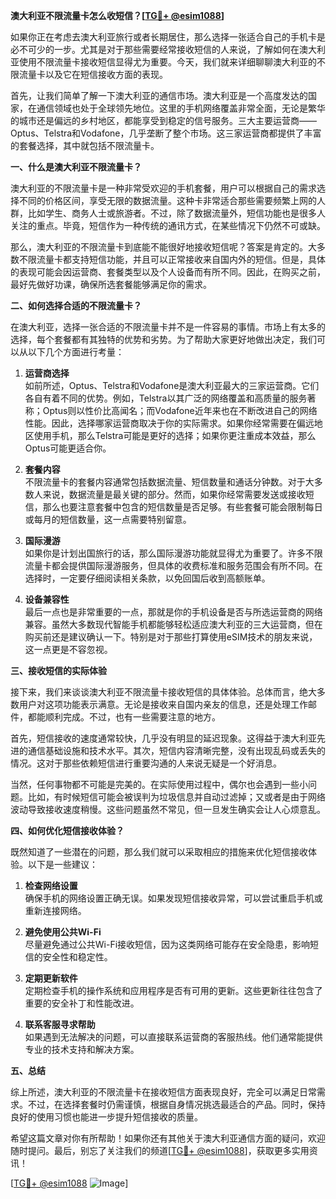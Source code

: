 **澳大利亚不限流量卡怎么收短信？[[TG💪+ @esim1088](https://t.me/s/esim1088)]**

如果你正在考虑去澳大利亚旅行或者长期居住，那么选择一张适合自己的手机卡是必不可少的一步。尤其是对于那些需要经常接收短信的人来说，了解如何在澳大利亚使用不限流量卡接收短信显得尤为重要。今天，我们就来详细聊聊澳大利亚的不限流量卡以及它在短信接收方面的表现。

首先，让我们简单了解一下澳大利亚的通信市场。澳大利亚是一个高度发达的国家，在通信领域也处于全球领先地位。这里的手机网络覆盖非常全面，无论是繁华的城市还是偏远的乡村地区，都能享受到稳定的信号服务。三大主要运营商——Optus、Telstra和Vodafone，几乎垄断了整个市场。这三家运营商都提供了丰富的套餐选择，其中就包括不限流量卡。

**一、什么是澳大利亚不限流量卡？**

澳大利亚的不限流量卡是一种非常受欢迎的手机套餐，用户可以根据自己的需求选择不同的价格区间，享受无限的数据流量。这种卡非常适合那些需要频繁上网的人群，比如学生、商务人士或旅游者。不过，除了数据流量外，短信功能也是很多人关注的重点。毕竟，短信作为一种传统的通讯方式，在某些情况下仍然不可或缺。

那么，澳大利亚的不限流量卡到底能不能很好地接收短信呢？答案是肯定的。大多数不限流量卡都支持短信功能，并且可以正常接收来自国内外的短信。但是，具体的表现可能会因运营商、套餐类型以及个人设备而有所不同。因此，在购买之前，最好先做好功课，确保所选套餐能够满足你的需求。

**二、如何选择合适的不限流量卡？**

在澳大利亚，选择一张合适的不限流量卡并不是一件容易的事情。市场上有太多的选择，每个套餐都有其独特的优势和劣势。为了帮助大家更好地做出决定，我们可以从以下几个方面进行考量：

1. **运营商选择**  
   如前所述，Optus、Telstra和Vodafone是澳大利亚最大的三家运营商。它们各自有着不同的优势。例如，Telstra以其广泛的网络覆盖和高质量的服务著称；Optus则以性价比高闻名；而Vodafone近年来也在不断改进自己的网络性能。因此，选择哪家运营商取决于你的实际需求。如果你经常需要在偏远地区使用手机，那么Telstra可能是更好的选择；如果你更注重成本效益，那么Optus可能更适合你。

2. **套餐内容**  
   不限流量卡的套餐内容通常包括数据流量、短信数量和通话分钟数。对于大多数人来说，数据流量是最关键的部分。然而，如果你经常需要发送或接收短信，那么也要注意套餐中包含的短信数量是否足够。有些套餐可能会限制每日或每月的短信数量，这一点需要特别留意。

3. **国际漫游**  
   如果你是计划出国旅行的话，那么国际漫游功能就显得尤为重要了。许多不限流量卡都会提供国际漫游服务，但具体的收费标准和服务范围会有所不同。在选择时，一定要仔细阅读相关条款，以免回国后收到高额账单。

4. **设备兼容性**  
   最后一点也是非常重要的一点，那就是你的手机设备是否与所选运营商的网络兼容。虽然大多数现代智能手机都能够轻松适应澳大利亚的三大运营商，但在购买前还是建议确认一下。特别是对于那些打算使用eSIM技术的朋友来说，这一点更是不容忽视。

**三、接收短信的实际体验**

接下来，我们来谈谈澳大利亚不限流量卡接收短信的具体体验。总体而言，绝大多数用户对这项功能表示满意。无论是接收来自国内亲友的信息，还是处理工作邮件，都能顺利完成。不过，也有一些需要注意的地方。

首先，短信接收的速度通常较快，几乎没有明显的延迟现象。这得益于澳大利亚先进的通信基础设施和技术水平。其次，短信内容清晰完整，没有出现乱码或丢失的情况。这对于那些依赖短信进行重要沟通的人来说无疑是一个好消息。

当然，任何事物都不可能是完美的。在实际使用过程中，偶尔也会遇到一些小问题。比如，有时候短信可能会被误判为垃圾信息并自动过滤掉；又或者是由于网络波动导致接收速度稍慢。这些问题虽然不常见，但一旦发生确实会让人心烦意乱。

**四、如何优化短信接收体验？**

既然知道了一些潜在的问题，那么我们就可以采取相应的措施来优化短信接收体验。以下是一些建议：

1. **检查网络设置**  
   确保手机的网络设置正确无误。如果发现短信接收异常，可以尝试重启手机或重新连接网络。

2. **避免使用公共Wi-Fi**  
   尽量避免通过公共Wi-Fi接收短信，因为这类网络可能存在安全隐患，影响短信的安全性和稳定性。

3. **定期更新软件**  
   定期检查手机的操作系统和应用程序是否有可用的更新。这些更新往往包含了重要的安全补丁和性能改进。

4. **联系客服寻求帮助**  
   如果遇到无法解决的问题，可以直接联系运营商的客服热线。他们通常能提供专业的技术支持和解决方案。

**五、总结**

综上所述，澳大利亚的不限流量卡在接收短信方面表现良好，完全可以满足日常需求。不过，在选择套餐时仍需谨慎，根据自身情况挑选最适合的产品。同时，保持良好的使用习惯也能进一步提升短信接收的质量。

希望这篇文章对你有所帮助！如果你还有其他关于澳大利亚通信方面的疑问，欢迎随时提问。最后，别忘了关注我们的频道[[TG💪+ @esim1088](https://t.me/s/esim1088)]，获取更多实用资讯！

[[TG💪+ @esim1088](https://t.me/s/esim1088) ![Image](https://i.postimg.cc/4NQfJmqS/Snipaste-2025-05-13-00-14-12.png)]